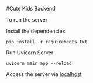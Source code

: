 #Cute Kids Backend

To run the server

Install the dependencies

```
pip install -r requirements.txt
```

Run Uvicorn Server

```
uvicorn main:app --reload
```

Access the server via [localhost](http://127.0.0.1:8000/docs#/)
